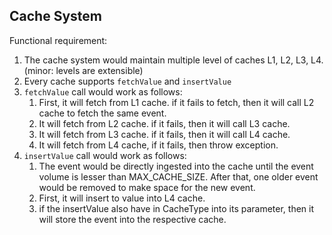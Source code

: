 Cache System
---

Functional requirement:
1. The cache system would maintain multiple level of caches L1, L2, L3, L4. (minor: levels are extensible)
2. Every cache supports `fetchValue` and `insertValue`
3. `fetchValue` call would work as follows:
   1. First, it will fetch from L1 cache. if it fails to fetch, then it will call L2 cache to fetch the same event.
   2. It will fetch from L2 cache. if it fails, then it will call L3 cache.
   3. It will fetch from L3 cache. if it fails, then it will call L4 cache.
   4. It will fetch from L4 cache, if it fails, then throw exception.
4. `insertValue` call would work as follows:
   1. The event would be directly ingested into the cache until the event volume is lesser than MAX_CACHE_SIZE. After that, one older event would be removed to make space for the new event.
   2. First, it will insert to value into L4 cache.
   3. if the insertValue also have in CacheType into its parameter, then it will store the event into the respective cache.